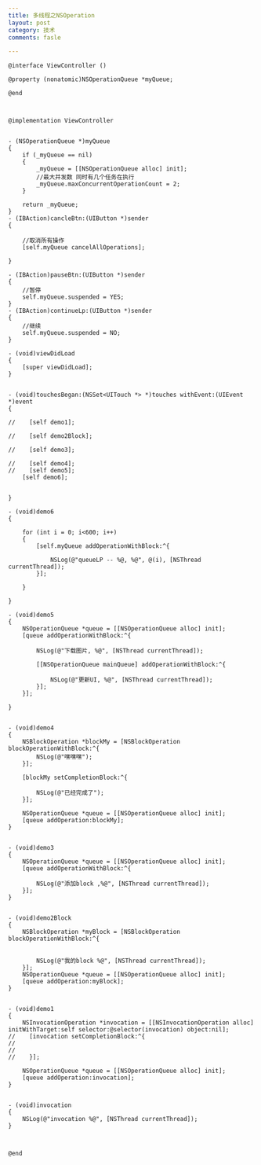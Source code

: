 ```yaml
---
title: 多线程之NSOperation
layout: post
category: 技术
comments: fasle

---
```




	@interface ViewController ()
	
	@property (nonatomic)NSOperationQueue *myQueue;
	
	@end
	
	
	
	@implementation ViewController
	
	
	- (NSOperationQueue *)myQueue
	{
	    if (_myQueue == nil)
	    {
	        _myQueue = [[NSOperationQueue alloc] init];
	        //最大并发数 同时有几个任务在执行
	        _myQueue.maxConcurrentOperationCount = 2;
	    }
	    
	    return _myQueue;
	}
	- (IBAction)cancleBtn:(UIButton *)sender
	{
	    
	    //取消所有操作
	    [self.myQueue cancelAllOperations];
	    
	}
	
	- (IBAction)pauseBtn:(UIButton *)sender
	{
	    //暂停
	    self.myQueue.suspended = YES;
	}
	- (IBAction)continueLp:(UIButton *)sender
	{
	    //继续
	    self.myQueue.suspended = NO;
	}
	
	- (void)viewDidLoad
	{
	    [super viewDidLoad];
	}
	
	
	- (void)touchesBegan:(NSSet<UITouch *> *)touches withEvent:(UIEvent *)event
	{
	    
	//    [self demo1];
	    
	//    [self demo2Block];
	    
	//    [self demo3];
	    
	//    [self demo4];
	//    [self demo5];
	    [self demo6];
	    
	    
	}
	
	- (void)demo6
	{
	    
	    for (int i = 0; i<600; i++)
	    {
	        [self.myQueue addOperationWithBlock:^{
	            
	            NSLog(@"queueLP -- %@, %@", @(i), [NSThread currentThread]);
	        }];
	        
	    }
	    
	}
	
	- (void)demo5
	{
	    NSOperationQueue *queue = [[NSOperationQueue alloc] init];
	    [queue addOperationWithBlock:^{
	       
	        NSLog(@"下载图片, %@", [NSThread currentThread]);
	    
	        [[NSOperationQueue mainQueue] addOperationWithBlock:^{
	            
	            NSLog(@"更新UI, %@", [NSThread currentThread]);
	        }];
	    }];
	    
	}
	
	
	- (void)demo4
	{
	    NSBlockOperation *blockMy = [NSBlockOperation blockOperationWithBlock:^{
	        NSLog(@"嘿嘿嘿");
	    }];
	    
	    [blockMy setCompletionBlock:^{
	        
	        NSLog(@"已经完成了");
	    }];
	    
	    NSOperationQueue *queue = [[NSOperationQueue alloc] init];
	    [queue addOperation:blockMy];
	}
	
	
	- (void)demo3
	{
	    NSOperationQueue *queue = [[NSOperationQueue alloc] init];
	    [queue addOperationWithBlock:^{
	    
	        NSLog(@"添加block ,%@", [NSThread currentThread]);
	    }];
	}
	
	
	- (void)demo2Block
	{
	    NSBlockOperation *myBlock = [NSBlockOperation blockOperationWithBlock:^{
	        
	        
	        NSLog(@"我的block %@", [NSThread currentThread]);
	    }];
	    NSOperationQueue *queue = [[NSOperationQueue alloc] init];
	    [queue addOperation:myBlock];
	}
	
	
	- (void)demo1
	{
	    NSInvocationOperation *invocation = [[NSInvocationOperation alloc] initWithTarget:self selector:@selector(invocation) object:nil];
	//    [invocation setCompletionBlock:^{
	//
	//
	//    }];
	    
	    NSOperationQueue *queue = [[NSOperationQueue alloc] init];
	    [queue addOperation:invocation];
	}
	
	
	- (void)invocation
	{
	    NSLog(@"invocation %@", [NSThread currentThread]);
	}
	
	
	
	@end
